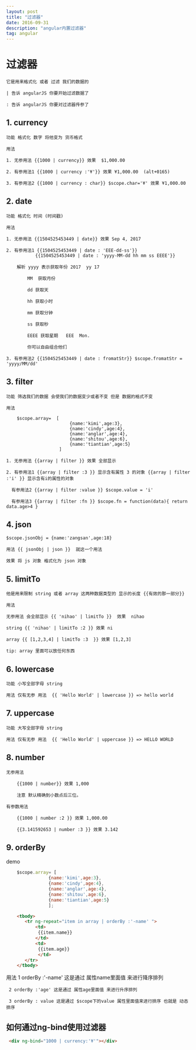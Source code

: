 ```yaml
---
layout: post
title: "过滤器"
date: 2016-09-31 
description: "angular内置过滤器"
tag: angular
---   
```

# 过滤器
    它是用来格式化 或者 过滤 我们的数据的

    | 告诉 angularJS 你要开始过滤数据了

    : 告诉 angularJS 你要对过滤器传参了

## 1. currency 

    功能 格式化 数字 将他变为 货币格式

    用法
    
    1. 无参用法 {{1000 | currency}} 效果  $1,000.00

    2. 有参用法1 {{1000 | currency :'¥'}} 效果 ¥1,000.00  (alt+0165)

    3. 有参用法2 {{1000 | currency : char}} $scope.char='¥' 效果 ¥1,000.00

## 2. date

    功能 格式化 时间 (时间戳)

    用法

    1. 无参用法 {{1504525453449 | date}} 效果 Sep 4, 2017

    2. 有参用法1 {{1504525453449 | date : 'EEE-dd-ss'}}  
               {{1504525453449 | date : 'yyyy-MM-dd hh mm ss EEEE'}}

        解析 yyyy 表示获取年份 2017  yy 17

            MM  获取月份  

            dd 获取天

            hh 获取小时

            mm 获取分钟

            ss 获取秒

            EEEE 获取星期   EEE  Mon.

            你可以自由组合他们

    3. 有参用法2 {{1504525453449 | date : fromatStr}} $scope.fromatStr = 'yyyy/MM/dd'

## 3. filter

    功能 筛选我们的数据 会使我们的数据变少或者不变 但是 数据的格式不变

    用法 

        $scope.array=  [
                            {name:'kimi',age:3},
                            {name:'cindy',age:4},
                            {name:'anglar',age:4},
                            {name:'shitou',age:6},
                            {name:'tiantian',age:5}
                        ]    

    1. 无参用法 {{array | filter }} 效果 全部显示

    2. 有参用法1 {{array | filter :3 }} 显示含有属性 3 的对象 {{array | filter :'i' }} 显示含有i的属性的对象

      有参用法2 {{array | filter :value }} $scope.value = 'i'

      有参用法3 {{array | filter :fn }} $scope.fn = function(data){ return data.age>4 }

## 4. json

    $scope.jsonObj = {name:'zangsan',age:18}

    用法 {{ jsonObj | json }}  就这一个用法

    效果 将 js 对象 格式化为 json 对象

## 5. limitTo 

    他是用来限制 string 或者 array 这两种数据类型的 显示的长度 {{有效的那一部分}}

    用法
    
    无参用法 会全部显示 {{ 'nihao' | limitTo }}  效果  nihao

    string {{ 'nihao' | limitTo :2 }} 效果 ni

    array {{ [1,2,3,4] | limitTo :3  }} 效果 [1,2,3]

    tip: array 里面可以放任何东西

## 6. lowercase

    功能 小写全部字母 string

    用法 仅有无参 用法  {{ 'Hello World' | lowercase }} => hello world 

## 7. uppercase

    功能 大写全部字母 string

    用法 仅有无参 用法  {{ 'Hello World' | uppercase }} => HELLO WORLD

## 8. number

    无参用法

        {{1000 | number}} 效果 1,000  

        注意 默认精确到小数点后三位。

    有参数用法

        {{1000 | number :2 }} 效果 1,000.00

        {{3.141592653 | number :3 }} 效果 3.142

## 9. orderBy

demo
```javascript
    $scope.array= [
                {name:'kimi',age:3},
                {name:'cindy',age:4},
                {name:'anglar',age:4},
                {name:'shitou',age:6},
                {name:'tiantian',age:5}
                ];
```
```html
    <tbody>
       <tr ng-repeat="item in array | orderBy :'-name' ">
           <td>
            {{item.name}}
           </td>
           <td>
            {{item.age}}
            </td>
       </tr>
    </tbody>
```

用法 1  orderBy :'-name' 这是通过 属性name里面值 来进行降序排列

     2 orderBy :'age' 这是通过 属性age里面值 来进行升序排列

     3 orderBy : value 这是通过 $scope下的value 属性里面值来进行排序 也就是 动态排序

## 如何通过ng-bind使用过滤器

```html
 <div ng-bind="1000 | currency:'¥'"></div>
```
